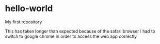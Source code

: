 # hello-world
My first repository

This has taken longer than expected because of the safari browser
I had to switch to google chrome in order to access the web app correctly
